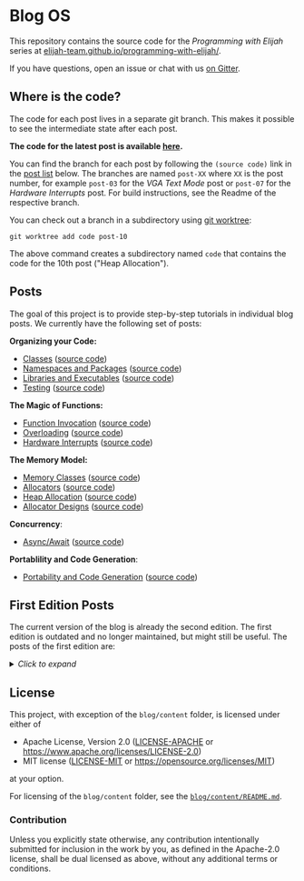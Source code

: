 # Blog OS

This repository contains the source code for the _Programming with Elijah_ series at [elijah-team.github.io/programming-with-elijah/](https://elijah-team.github.io/programming-with-elijah/).

If you have questions, open an issue or chat with us [on Gitter](https://gitter.im/nowhere/nowhere).

## Where is the code?

The code for each post lives in a separate git branch. This makes it possible to see the intermediate state after each post.

**The code for the latest post is available [here][latest-post].**

[latest-post]: https://elijah-team.github.io/programming-with-elijah/tree/post-12

You can find the branch for each post by following the `(source code)` link in the [post list](#posts) below. The branches are named `post-XX` where `XX` is the post number, for example `post-03` for the _VGA Text Mode_ post or `post-07` for the _Hardware Interrupts_ post. For build instructions, see the Readme of the respective branch.

You can check out a branch in a subdirectory using [git worktree]:

[git worktree]: https://git-scm.com/docs/git-worktree

```
git worktree add code post-10
```

The above command creates a subdirectory named `code` that contains the code for the 10th post ("Heap Allocation").

## Posts

The goal of this project is to provide step-by-step tutorials in individual blog posts. We currently have the following set of posts:

**Organizing your Code:**

- [Classes](https://elijah-team.github.io/programming-with-elijah/classes/)
    ([source code](https://elijah-team.github.io/programming-with-elijah/tree/post-01))
- [Namespaces and Packages](https://elijah-team.github.io/programming-with-elijah/namespaces-and-packages/)
    ([source code](https://elijah-team.github.io/programming-with-elijah/tree/post-02))
- [Libraries and Executables](https://elijah-team.github.io/programming-with-elijah/libraries-and-executables/)
    ([source code](https://elijah-team.github.io/programming-with-elijah/tree/post-03))
- [Testing](https://elijah-team.github.io/programming-with-elijah/testing/)
    ([source code](https://elijah-team.github.io/programming-with-elijah/tree/post-04))

**The Magic of Functions:**

- [Function Invocation](https://elijah-team.github.io/programming-with-elijah/function-invocation/)
    ([source code](https://elijah-team.github.io/programming-with-elijah/tree/post-05))
- [Overloading](https://elijah-team.github.io/programming-with-elijah/overloading)
    ([source code](https://elijah-team.github.io/programming-with-elijah/tree/post-06))
- [Hardware Interrupts](https://elijah-team.github.io/programming-with-elijah/hardware-interrupts/)
    ([source code](https://elijah-team.github.io/programming-with-elijah/tree/post-07))

**The Memory Model:**

- [Memory Classes](https://elijah-team.github.io/programming-with-elijah/memory-classes/)
    ([source code](https://elijah-team.github.io/programming-with-elijah/tree/post-08))
- [Allocators](https://elijah-team.github.io/programming-with-elijah/allocators/)
    ([source code](https://elijah-team.github.io/programming-with-elijah/tree/post-09))
- [Heap Allocation](https://elijah-team.github.io/programming-with-elijah/heap-allocation/)
    ([source code](https://elijah-team.github.io/programming-with-elijah/tree/post-10))
- [Allocator Designs](https://elijah-team.github.io/programming-with-elijah/allocator-designs/)
    ([source code](https://elijah-team.github.io/programming-with-elijah/tree/post-11))

**Concurrency**:

- [Async/Await](https://elijah-team.github.io/programming-with-elijah/async-await/)
    ([source code](https://elijah-team.github.io/programming-with-elijah/tree/post-12))

**Portablility and Code Generation**:

- [Portability and Code Generation](https://elijah-team.github.io/programming-with-elijah/portability-and-code-generation/)
    ([source code](https://elijah-team.github.io/programming-with-elijah/tree/post-12))

## First Edition Posts

The current version of the blog is already the second edition. The first edition is outdated and no longer maintained, but might still be useful. The posts of the first edition are:

<details><summary><i>Click to expand</i></summary>

**Organizing your Code:**

- [A Minimal x86 Kernel](https://elijah-team.github.io/programming-with-elijah/multiboot-kernel.html)
      ([source code](https://elijah-team.github.io/programming-with-elijah/tree/first_edition_post_1))
- [Entering Long Mode](https://elijah-team.github.io/programming-with-elijah/entering-longmode.html)
      ([source code](https://elijah-team.github.io/programming-with-elijah/tree/first_edition_post_2))
- [Set Up Rust](https://elijah-team.github.io/programming-with-elijah/set-up-rust.html)
      ([source code](https://elijah-team.github.io/programming-with-elijah/tree/first_edition_post_3))
- [Printing to Screen](https://elijah-team.github.io/programming-with-elijah/printing-to-screen.html)
      ([source code](https://elijah-team.github.io/programming-with-elijah/tree/first_edition_post_4))

**Memory Management:**

- [Allocating Frames](https://elijah-team.github.io/programming-with-elijah/allocating-frames.html)
      ([source code](https://elijah-team.github.io/programming-with-elijah/tree/first_edition_post_5))
- [Page Tables](https://elijah-team.github.io/programming-with-elijah/modifying-page-tables.html)
      ([source code](https://elijah-team.github.io/programming-with-elijah/tree/first_edition_post_6))
- [Remap the Kernel](https://elijah-team.github.io/programming-with-elijah/remap-the-kernel.html)
      ([source code](https://elijah-team.github.io/programming-with-elijah/tree/first_edition_post_7))
- [Kernel Heap](https://elijah-team.github.io/programming-with-elijah/kernel-heap.html)
      ([source code](https://elijah-team.github.io/programming-with-elijah/tree/first_edition_post_8))

**Exceptions:**

- [Handling Exceptions](https://elijah-team.github.io/programming-with-elijah/handling-exceptions.html)
      ([source code](https://elijah-team.github.io/programming-with-elijah/tree/first_edition_post_9))
- [Double Faults](https://elijah-team.github.io/programming-with-elijah/double-faults.html)
      ([source code](https://elijah-team.github.io/programming-with-elijah/tree/first_edition_post_10))

**Additional Resources:**

- [Cross Compile Binutils](https://elijah-team.github.io/programming-with-elijah/cross-compile-binutils.html)
- [Cross Compile libcore](https://elijah-team.github.io/programming-with-elijah/cross-compile-libcore.html)
- [Set Up GDB](https://elijah-team.github.io/programming-with-elijah/set-up-gdb)
- [Handling Exceptions using Naked Functions](https://elijah-team.github.io/programming-with-elijah/handling-exceptions-with-naked-fns.html)
    - [Catching Exceptions](https://elijah-team.github.io/programming-with-elijah/catching-exceptions.html)
          ([source code](https://elijah-team.github.io/programming-with-elijah/tree/catching_exceptions))
    - [Better Exception Messages](https://elijah-team.github.io/programming-with-elijah/better-exception-messages.html)
          ([source code](https://elijah-team.github.io/programming-with-elijah/tree/better_exception_messages))
    - [Returning from Exceptions](https://elijah-team.github.io/programming-with-elijah/returning-from-exceptions.html)
          ([source code](https://elijah-team.github.io/programming-with-elijah/tree/returning_from_exceptions))

</details>

## License

This project, with exception of the `blog/content` folder, is licensed under either of

- Apache License, Version 2.0 ([LICENSE-APACHE](LICENSE-APACHE) or
  https://www.apache.org/licenses/LICENSE-2.0)
- MIT license ([LICENSE-MIT](LICENSE-MIT) or https://opensource.org/licenses/MIT)

at your option.

For licensing of the `blog/content` folder, see the [`blog/content/README.md`](blog/content/README.md).

### Contribution

Unless you explicitly state otherwise, any contribution intentionally submitted for inclusion in the work by you, as defined in the Apache-2.0 license, shall be dual licensed as above, without any additional terms or conditions.
